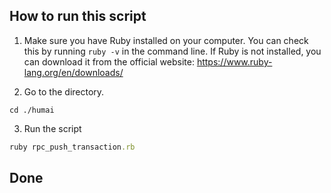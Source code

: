 ## How to run this script

1. Make sure you have Ruby installed on your computer. You can check this by running `ruby -v` in the command line. If Ruby is not installed, you can download it from the official website: https://www.ruby-lang.org/en/downloads/

2. Go to the directory.

```unix
cd ./humai
```

3. Run the script

```ruby
ruby rpc_push_transaction.rb
```
## Done
